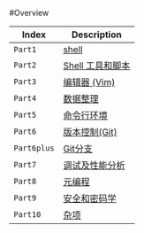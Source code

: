 #Overview

| Index      | Description                          |
| ----------- | ------------------------------------ |
| `Part1`       | [shell](shell.md)  |
| `Part2`       | [Shell 工具和脚本](Shell_Tools_and_Scripting.md) |
| `Part3`    | [编辑器 (Vim)](Editors_vim.md) |
| `Part4`       | [数据整理](Data_Wrangling.md)  |
| `Part5`       | [命令行环境](Command-line-Environment.md) |
| `Part6`    | [版本控制(Git)](Version_Control.md) |
| `Part6plus`    | [Git分支](git_branch.md) |
| `Part7`       | [调试及性能分析](Debugging_and_Profiling.md)  |
| `Part8`       |  [元编程](Metaprogramming.md) |
| `Part9`    | [安全和密码学](Security_and_Cryptography.md)|
| `Part10`    | [杂项](Others.md)|

